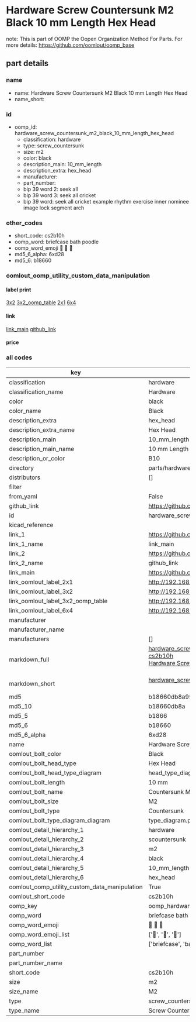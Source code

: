 # Hardware Screw Countersunk M2 Black 10 mm Length Hex Head  

note: This is part of OOMP the Oopen Organization Method For Parts. For more details: https://github.com/oomlout/oomp_base

##  part details





### name
* name: Hardware Screw Countersunk M2 Black 10 mm Length Hex Head
* name_short: 
### id
* oomp_id: hardware_screw_countersunk_m2_black_10_mm_length_hex_head
  * classification: hardware
  * type: screw_countersunk
  * size: m2
  * color: black
  * description_main: 10_mm_length
  * description_extra: hex_head
  * manufacturer: 
  * part_number: 
  * bip 39 word 2: seek all
  * bip 39 word 3: seek all cricket
  * bip 39 word: seek all cricket example rhythm exercise inner nominee image lock segment arch

### other_codes
* short_code: cs2b10h
* oomp_word: briefcase bath poodle
* oomp_word_emoji :briefcase: :bath: :poodle:
* md5_6_alpha: 6xd28
* md5_6: b18660






### oomlout_oomp_utility_custom_data_manipulation
#### label print
[3x2](http://192.168.1.245:1112/?label=oomp%206xd28)
[3x2_oomp_table](http://192.168.1.107:1112/?label=oomp%206xd28)
[2x1](http://192.168.1.242:1112/?label=oomp%206xd28)
[6x4](http://192.168.1.55:1112/?label=oomp%206xd28)    

#### link

[link_main](https://github.com/oomlout/oomlout_oomp_current_version_messy/tree/main/parts/hardware_screw_countersunk_m2_black_10_mm_length_hex_head) [github_link](https://github.com/oomlout/oomlout_oomp_part_src/tree/main/parts/hardware_screw_countersunk_m2_black_10_mm_length_hex_head)                             

#### price







### all codes 
| key | value |  
| --- | --- |  
| classification | hardware |  
| classification_name | Hardware |  
| color | black |  
| color_name | Black |  
| description_extra | hex_head |  
| description_extra_name | Hex Head |  
| description_main | 10_mm_length |  
| description_main_name | 10 mm Length |  
| description_or_color | B10 |  
| directory | parts/hardware_screw_countersunk_m2_black_10_mm_length_hex_head |  
| distributors | [] |  
| filter |  |  
| from_yaml | False |  
| github_link | https://github.com/oomlout/oomlout_oomp_part_src/tree/main/parts/hardware_screw_countersunk_m2_black_10_mm_length_hex_head |  
| id | hardware_screw_countersunk_m2_black_10_mm_length_hex_head |  
| kicad_reference |  |  
| link_1 | https://github.com/oomlout/oomlout_oomp_current_version_messy/tree/main/parts/hardware_screw_countersunk_m2_black_10_mm_length_hex_head |  
| link_1_name | link_main |  
| link_2 | https://github.com/oomlout/oomlout_oomp_part_src/tree/main/parts/hardware_screw_countersunk_m2_black_10_mm_length_hex_head |  
| link_2_name | github_link |  
| link_main | https://github.com/oomlout/oomlout_oomp_current_version_messy/tree/main/parts/hardware_screw_countersunk_m2_black_10_mm_length_hex_head |  
| link_oomlout_label_2x1 | http://192.168.1.242:1112/?label=oomp%206xd28 |  
| link_oomlout_label_3x2 | http://192.168.1.245:1112/?label=oomp%206xd28 |  
| link_oomlout_label_3x2_oomp_table | http://192.168.1.107:1112/?label=oomp%206xd28 |  
| link_oomlout_label_6x4 | http://192.168.1.55:1112/?label=oomp%206xd28 |  
| manufacturer |  |  
| manufacturer_name |  |  
| manufacturers | [] |  
| markdown_full | [hardware_screw_countersunk_m2_black_10_mm_length_hex_head](https://github.com/oomlout/oomlout_oomp_current_version_messy/tree/main/parts/hardware_screw_countersunk_m2_black_10_mm_length_hex_head)<br>[cs2b10h](https://github.com/oomlout/oomlout_oomp_current_version_messy/tree/main/parts/hardware_screw_countersunk_m2_black_10_mm_length_hex_head)<br>[Hardware Screw Countersunk M2 Black 10 Mm Length Hex Head](https://github.com/oomlout/oomlout_oomp_current_version_messy/tree/main/parts/hardware_screw_countersunk_m2_black_10_mm_length_hex_head)<br><br> |  
| markdown_short | [hardware_screw_countersunk_m2_black_10_mm_length_hex_head](https://github.com/oomlout/oomlout_oomp_current_version_messy/tree/main/parts/hardware_screw_countersunk_m2_black_10_mm_length_hex_head)<br><br> |  
| md5 | b18660db8a95ee8d3d5c64e666c19e18 |  
| md5_10 | b18660db8a |  
| md5_5 | b1866 |  
| md5_6 | b18660 |  
| md5_6_alpha | 6xd28 |  
| name | Hardware Screw Countersunk M2 Black 10 mm Length Hex Head |  
| oomlout_bolt_color | Black |  
| oomlout_bolt_head_type | Hex Head |  
| oomlout_bolt_head_type_diagram | head_type_diagram.png |  
| oomlout_bolt_length | 10 mm |  
| oomlout_bolt_name | Countersunk M2X10 mm Black (Hex Head) |  
| oomlout_bolt_size | M2 |  
| oomlout_bolt_type | Countersunk |  
| oomlout_bolt_type_diagram_diagram | type_diagram.png |  
| oomlout_detail_hierarchy_1 | hardware |  
| oomlout_detail_hierarchy_2 | scountersunk |  
| oomlout_detail_hierarchy_3 | m2 |  
| oomlout_detail_hierarchy_4 | black |  
| oomlout_detail_hierarchy_5 | 10_mm_length |  
| oomlout_detail_hierarchy_6 | hex_head |  
| oomlout_oomp_utility_custom_data_manipulation | True |  
| oomlout_short_code | cs2b10h |  
| oomp_key | oomp_hardware_screw_countersunk_m2_black_10_mm_length_hex_head |  
| oomp_word | briefcase bath poodle |  
| oomp_word_emoji | :briefcase: :bath: :poodle: |  
| oomp_word_emoji_list | [':briefcase:', ':bath:', ':poodle:'] |  
| oomp_word_list | ['briefcase', 'bath', 'poodle'] |  
| part_number |  |  
| part_number_name |  |  
| short_code | cs2b10h |  
| size | m2 |  
| size_name | M2 |  
| type | screw_countersunk |  
| type_name | Screw Countersunk |  
